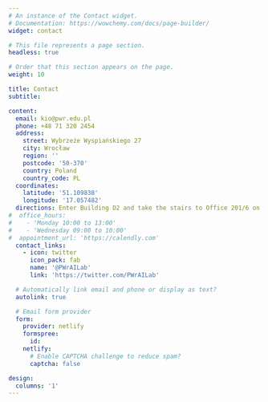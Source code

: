 ```yaml
---
# An instance of the Contact widget.
# Documentation: https://wowchemy.com/docs/page-builder/
widget: contact

# This file represents a page section.
headless: true

# Order that this section appears on the page.
weight: 10

title: Contact
subtitle:

content:
  email: kio@pwr.edu.pl
  phone: +48 71 320 2454
  address:
    street: Wybrzeże Wyspiańskiego 27
    city: Wrocław
    region: ''
    postcode: '50-370'
    country: Poland
    country_code: PL
  coordinates:
    latitude: '51.109838'
    longitude: '17.057482'
  directions: Enter Building D2 and take the stairs to Office 201/6 on Floor 2
#  office_hours:
#    - 'Monday 10:00 to 13:00'
#    - 'Wednesday 09:00 to 10:00'
#  appointment_url: 'https://calendly.com'
  contact_links:
    - icon: twitter
      icon_pack: fab
      name: '@PWrAILab'                  
      link: 'https://twitter.com/PWrAILab'

  # Automatically link email and phone or display as text?
  autolink: true

  # Email form provider
  form:
    provider: netlify
    formspree:
      id:
    netlify:
      # Enable CAPTCHA challenge to reduce spam?
      captcha: false

design:
  columns: '1'
---
```

